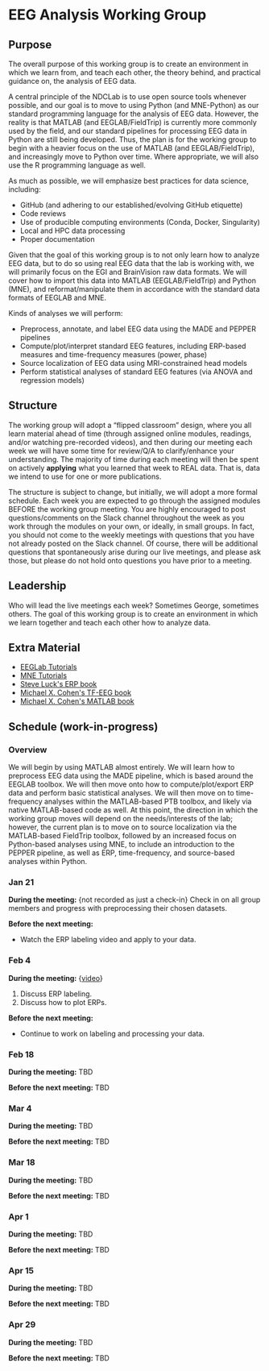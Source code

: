 # EEG Analysis Working Group
 
## Purpose
 
The overall purpose of this working group is to create an environment in which we learn from, and teach each other, the theory behind, and practical guidance on, the analysis of EEG data.
 
A central principle of the NDCLab is to use open source tools whenever possible, and our goal is to move to using Python (and MNE-Python) as our standard programming language for the analysis of EEG data. However, the reality is that MATLAB (and EEGLAB/FieldTrip) is currently more commonly used by the field, and our standard pipelines for processing EEG data in Python are still being developed. Thus, the plan is for the working group to begin with a heavier focus on the use of MATLAB (and EEGLAB/FieldTrip), and increasingly move to Python over time. Where appropriate, we will also use the R programming language as well.
 
As much as possible, we will emphasize best practices for data science, including:
 
* GitHub (and adhering to our established/evolving GitHub etiquette)
* Code reviews
* Use of producible computing environments (Conda, Docker, Singularity)
* Local and HPC data processing
* Proper documentation
 
Given that the goal of this working group is to not only learn how to analyze EEG data, but to do so using real EEG data that the lab is working with, we will primarily focus on the EGI and BrainVision raw data formats. We will cover how to import this data into MATLAB (EEGLAB/FieldTrip) and Python (MNE), and reformat/manipulate them in accordance with the standard data formats of EEGLAB and MNE.

Kinds of analyses we will perform:
 
* Preprocess, annotate, and label EEG data using the MADE and PEPPER pipelines
* Compute/plot/interpret standard EEG features, including ERP-based measures and time-frequency measures (power, phase)
* Source localization of EEG data using MRI-constrained head models
* Perform statistical analyses of standard EEG features (via ANOVA and regression models)

 
## Structure
 
The working group will adopt a “flipped classroom” design, where you all learn material ahead of time (through assigned online modules, readings, and/or watching pre-recorded videos), and then during our meeting each week we will have some time for review/Q/A to clarify/enhance your understanding. The majority of time during each meeting will then be spent on actively **applying** what you learned that week to REAL data. That is, data we intend to use for one or more publications.
 
The structure is subject to change, but initially, we will adopt a more formal schedule. Each week you are expected to go through the assigned modules BEFORE the working group meeting. You are highly encouraged to post questions/comments on the Slack channel throughout the week as you work through the modules on your own, or ideally, in small groups. In fact, you should not come to the weekly meetings with questions that you have not already posted on the Slack channel. Of course, there will be additional questions that spontaneously arise during our live meetings, and please ask those, but please do not hold onto questions you have prior to a meeting.
 

## Leadership
 
Who will lead the live meetings each week? Sometimes George, sometimes others. The goal of this working group is to create an environment in which we learn together and teach each other how to analyze data.
 

## Extra Material
* [EEGLab Tutorials](https://eeglab.org/tutorials/)
* [MNE Tutorials](https://mne.tools/stable/auto_tutorials/index.html)
* [Steve Luck's ERP book](https://www.amazon.com/Introduction-Event-Related-Potential-Technique-Bradford/dp/0262525852/ref=sr_1_1?dchild=1&keywords=steve+luck+erp+book&qid=1633092461&sr=8-1)
* [Michael X. Cohen's TF-EEG book](https://www.amazon.com/Analyzing-Neural-Time-Data-Practice/dp/0262019876/ref=sr_1_4?dchild=1&keywords=michael+x+cohen&qid=1633092516&sr=8-4)
* [Michael X. Cohen's MATLAB book](https://www.amazon.com/MATLAB-Brain-Cognitive-Scientists-Press/dp/0262035820/ref=pd_bxgy_img_1/145-1967554-3071725?pd_rd_w=Hfr0B&pf_rd_p=c64372fa-c41c-422e-990d-9e034f73989b&pf_rd_r=VXS7NV4K75XE7G6024AK&pd_rd_r=72e131d1-117c-4a9b-8492-068c097e3322&pd_rd_wg=chIb8&pd_rd_i=0262035820&psc=1)


## Schedule (work-in-progress)

###  Overview
We will begin by using MATLAB almost entirely. We will learn how to preprocess EEG data using the MADE pipeline, which is based around the EEGLAB toolbox. We will then move onto how to compute/plot/export ERP data and perform basic statistical analyses. We will then move on to time-frequency analyses within the MATLAB-based PTB toolbox, and likely via native MATLAB-based code as well. At this point, the direction in which the working group moves will depend on the needs/interests of the lab; however, the current plan is to move on to source localization via the MATLAB-based FieldTrip toolbox, followed by an increased focus on Python-based analyses using MNE, to include an introduction to the PEPPER pipeline, as well as ERP, time-frequency, and source-based analyses within Python.

### Jan 21
**During the meeting:**
{not recorded as just a check-in}
Check in on all group members and progress with preprocessing their chosen datasets.

**Before the next meeting:**
* Watch the ERP labeling video and apply to your data.
 
### Feb 4
**During the meeting:**
{[video](https://fiu.zoom.us/rec/share/BYw6XVz9a1ofFn48e5fvivVYFpwTrJP7O1ASmHHhfWYSFJu8Xu9JIacF05OtPwRw.QXptyuBmCAKnJt1O?startTime=1643992538000)}
1. Discuss ERP labeling.
2. Discuss how to plot ERPs.

**Before the next meeting:**
* Continue to work on labeling and processing your data.

### Feb 18
**During the meeting:**
TBD

**Before the next meeting:**
TBD

### Mar 4
**During the meeting:**
TBD

**Before the next meeting:**
TBD

### Mar 18
**During the meeting:**
TBD

**Before the next meeting:**
TBD

### Apr 1
**During the meeting:**
TBD

**Before the next meeting:**
TBD

### Apr 15
**During the meeting:**
TBD

**Before the next meeting:**
TBD

### Apr 29
**During the meeting:**
TBD

**Before the next meeting:**
TBD




